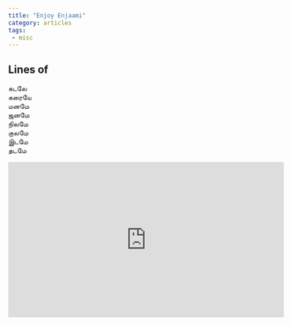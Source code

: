 ```yaml
---
title: "Enjoy Enjaami"
category: articles
tags:
 - misc
---
```


## Lines of 

கடலே   
கரையே  
மனமே  
ஜனமே  
நிலமே  
குலமே  
இடமே  
தடமே  

<iframe width="560" height="315" src="https://www.youtube.com/embed/eYq7WapuDLU" title="YouTube video player" frameborder="0" allow="accelerometer; autoplay; clipboard-write; encrypted-media; gyroscope; picture-in-picture" allowfullscreen></iframe>
